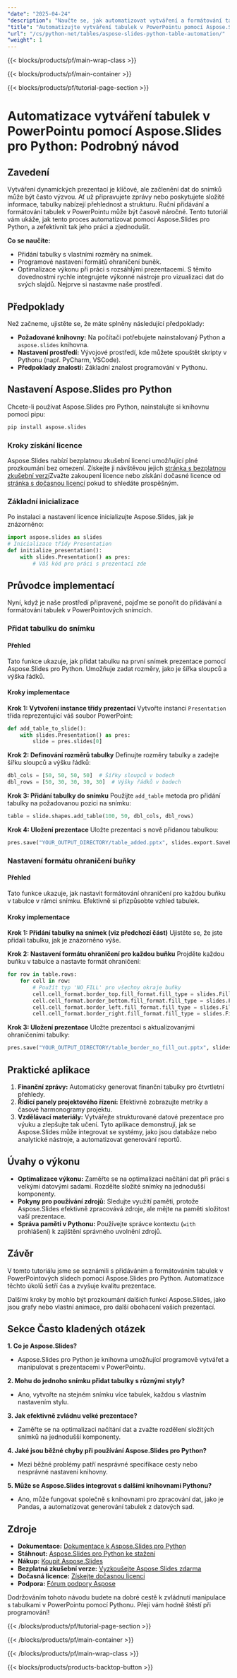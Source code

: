 ```yaml
---
"date": "2025-04-24"
"description": "Naučte se, jak automatizovat vytváření a formátování tabulek v PowerPointových slidech pomocí Aspose.Slides pro Python. Vylepšete své prezentace efektivně."
"title": "Automatizujte vytváření tabulek v PowerPointu pomocí Aspose.Slides pro Python | Podrobný návod"
"url": "/cs/python-net/tables/aspose-slides-python-table-automation/"
"weight": 1
---
```


{{< blocks/products/pf/main-wrap-class >}}

{{< blocks/products/pf/main-container >}}

{{< blocks/products/pf/tutorial-page-section >}}
# Automatizace vytváření tabulek v PowerPointu pomocí Aspose.Slides pro Python: Podrobný návod

## Zavedení
Vytváření dynamických prezentací je klíčové, ale začlenění dat do snímků může být často výzvou. Ať už připravujete zprávy nebo poskytujete složité informace, tabulky nabízejí přehlednost a strukturu. Ruční přidávání a formátování tabulek v PowerPointu může být časově náročné. Tento tutoriál vám ukáže, jak tento proces automatizovat pomocí Aspose.Slides pro Python, a zefektivnit tak jeho práci a zjednodušit.

**Co se naučíte:**
- Přidání tabulky s vlastními rozměry na snímek.
- Programové nastavení formátů ohraničení buněk.
- Optimalizace výkonu při práci s rozsáhlými prezentacemi.
S těmito dovednostmi rychle integrujete výkonné nástroje pro vizualizaci dat do svých slajdů. Nejprve si nastavme naše prostředí.

## Předpoklady
Než začneme, ujistěte se, že máte splněny následující předpoklady:

- **Požadované knihovny:** Na počítači potřebujete nainstalovaný Python a `aspose.slides` knihovna.
- **Nastavení prostředí:** Vývojové prostředí, kde můžete spouštět skripty v Pythonu (např. PyCharm, VSCode).
- **Předpoklady znalostí:** Základní znalost programování v Pythonu.

## Nastavení Aspose.Slides pro Python
Chcete-li používat Aspose.Slides pro Python, nainstalujte si knihovnu pomocí pipu:
```bash
pip install aspose.slides
```

### Kroky získání licence
Aspose.Slides nabízí bezplatnou zkušební licenci umožňující plné prozkoumání bez omezení. Získejte ji návštěvou jejich [stránka s bezplatnou zkušební verzí](https://releases.aspose.com/slides/python-net/)Zvažte zakoupení licence nebo získání dočasné licence od [stránka s dočasnou licencí](https://purchase.aspose.com/temporary-license/) pokud to shledáte prospěšným.

### Základní inicializace
Po instalaci a nastavení licence inicializujte Aspose.Slides, jak je znázorněno:
```python
import aspose.slides as slides
# Inicializace třídy Presentation
def initialize_presentation():
    with slides.Presentation() as pres:
        # Váš kód pro práci s prezentací zde
```

## Průvodce implementací
Nyní, když je naše prostředí připravené, pojďme se ponořit do přidávání a formátování tabulek v PowerPointových snímcích.

### Přidat tabulku do snímku
#### Přehled
Tato funkce ukazuje, jak přidat tabulku na první snímek prezentace pomocí Aspose.Slides pro Python. Umožňuje zadat rozměry, jako je šířka sloupců a výška řádků.

#### Kroky implementace
**Krok 1: Vytvoření instance třídy prezentací**
Vytvořte instanci `Presentation` třída reprezentující váš soubor PowerPoint:
```python
def add_table_to_slide():
    with slides.Presentation() as pres:
        slide = pres.slides[0]
```

**Krok 2: Definování rozměrů tabulky**
Definujte rozměry tabulky a zadejte šířku sloupců a výšku řádků:
```python
dbl_cols = [50, 50, 50, 50]  # Šířky sloupců v bodech
dbl_rows = [50, 30, 30, 30, 30]  # Výšky řádků v bodech
```

**Krok 3: Přidání tabulky do snímku**
Použijte `add_table` metoda pro přidání tabulky na požadovanou pozici na snímku:
```python
table = slide.shapes.add_table(100, 50, dbl_cols, dbl_rows)
```

**Krok 4: Uložení prezentace**
Uložte prezentaci s nově přidanou tabulkou:
```python
pres.save("YOUR_OUTPUT_DIRECTORY/table_added.pptx", slides.export.SaveFormat.PPTX)
```

### Nastavení formátu ohraničení buňky
#### Přehled
Tato funkce ukazuje, jak nastavit formátování ohraničení pro každou buňku v tabulce v rámci snímku. Efektivně si přizpůsobte vzhled tabulek.

#### Kroky implementace
**Krok 1: Přidání tabulky na snímek (viz předchozí část)**
Ujistěte se, že jste přidali tabulku, jak je znázorněno výše.

**Krok 2: Nastavení formátu ohraničení pro každou buňku**
Projděte každou buňku v tabulce a nastavte formát ohraničení:
```python
for row in table.rows:
    for cell in row:
        # Použít typ 'NO_FILL' pro všechny okraje buňky
        cell.cell_format.border_top.fill_format.fill_type = slides.FillType.NO_FILL
        cell.cell_format.border_bottom.fill_format.fill_type = slides.FillType.NO_FILL
        cell.cell_format.border_left.fill_format.fill_type = slides.FillType.NO_FILL
        cell.cell_format.border_right.fill_format.fill_type = slides.FillType.NO_FILL
```

**Krok 3: Uložení prezentace**
Uložte prezentaci s aktualizovanými ohraničeními tabulky:
```python
pres.save("YOUR_OUTPUT_DIRECTORY/table_border_no_fill_out.pptx", slides.export.SaveFormat.PPTX)
```

## Praktické aplikace
1. **Finanční zprávy:** Automaticky generovat finanční tabulky pro čtvrtletní přehledy.
2. **Řídicí panely projektového řízení:** Efektivně zobrazujte metriky a časové harmonogramy projektu.
3. **Vzdělávací materiály:** Vytvářejte strukturované datové prezentace pro výuku a zlepšujte tak učení.
Tyto aplikace demonstrují, jak se Aspose.Slides může integrovat se systémy, jako jsou databáze nebo analytické nástroje, a automatizovat generování reportů.

## Úvahy o výkonu
- **Optimalizace výkonu:** Zaměřte se na optimalizaci načítání dat při práci s velkými datovými sadami. Rozdělte složité snímky na jednodušší komponenty.
- **Pokyny pro používání zdrojů:** Sledujte využití paměti, protože Aspose.Slides efektivně zpracovává zdroje, ale mějte na paměti složitost vaší prezentace.
- **Správa paměti v Pythonu:** Používejte správce kontextu (`with` prohlášení) k zajištění správného uvolnění zdrojů.

## Závěr
V tomto tutoriálu jsme se seznámili s přidáváním a formátováním tabulek v PowerPointových slidech pomocí Aspose.Slides pro Python. Automatizace těchto úkolů šetří čas a zvyšuje kvalitu prezentace.

Dalšími kroky by mohlo být prozkoumání dalších funkcí Aspose.Slides, jako jsou grafy nebo vlastní animace, pro další obohacení vašich prezentací.

## Sekce Často kladených otázek
**1. Co je Aspose.Slides?**
- Aspose.Slides pro Python je knihovna umožňující programově vytvářet a manipulovat s prezentacemi v PowerPointu.

**2. Mohu do jednoho snímku přidat tabulky s různými styly?**
- Ano, vytvořte na stejném snímku více tabulek, každou s vlastním nastavením stylu.

**3. Jak efektivně zvládnu velké prezentace?**
- Zaměřte se na optimalizaci načítání dat a zvažte rozdělení složitých snímků na jednodušší komponenty.

**4. Jaké jsou běžné chyby při používání Aspose.Slides pro Python?**
- Mezi běžné problémy patří nesprávné specifikace cesty nebo nesprávné nastavení knihovny.

**5. Může se Aspose.Slides integrovat s dalšími knihovnami Pythonu?**
- Ano, může fungovat společně s knihovnami pro zpracování dat, jako je Pandas, a automatizovat generování tabulek z datových sad.

## Zdroje
- **Dokumentace:** [Dokumentace k Aspose.Slides pro Python](https://reference.aspose.com/slides/python-net/)
- **Stáhnout:** [Aspose.Slides pro Python ke stažení](https://releases.aspose.com/slides/python-net/)
- **Nákup:** [Koupit Aspose.Slides](https://purchase.aspose.com/buy)
- **Bezplatná zkušební verze:** [Vyzkoušejte Aspose.Slides zdarma](https://releases.aspose.com/slides/python-net/)
- **Dočasná licence:** [Získejte dočasnou licenci](https://purchase.aspose.com/temporary-license/)
- **Podpora:** [Fórum podpory Aspose](https://forum.aspose.com/c/slides/11)

Dodržováním tohoto návodu budete na dobré cestě k zvládnutí manipulace s tabulkami v PowerPointu pomocí Pythonu. Přeji vám hodně štěstí při programování!

{{< /blocks/products/pf/tutorial-page-section >}}

{{< /blocks/products/pf/main-container >}}

{{< /blocks/products/pf/main-wrap-class >}}

{{< blocks/products/products-backtop-button >}}